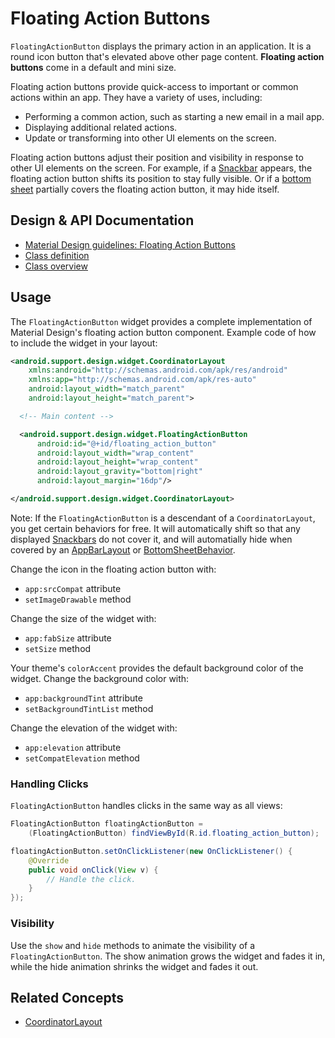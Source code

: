 <!--docs:
title: "Floating Action Buttons"
layout: detail
section: components
excerpt: "A floating button for the primary action in an application."
iconId: button
path: /catalog/floating-action-button/
-->

# Floating Action Buttons

`FloatingActionButton` displays the primary action in an application. It is
a round icon button that's elevated above other page content. **Floating action
buttons** come in a default and mini size.

Floating action buttons provide quick-access to important or common actions
within an app. They have a variety of uses, including:

-   Performing a common action, such as starting a new email in a mail app.
-   Displaying additional related actions.
-   Update or transforming into other UI elements on the screen.

Floating action buttons adjust their position and visibility in response to
other UI elements on the screen. For example, if a [Snackbar](Snackbar.md)
appears, the floating action button shifts its position to stay fully visible.
Or if a [bottom sheet](BottomSheetBehavior.md) partially covers the floating
action button, it may hide itself.

## Design & API Documentation

-   [Material Design guidelines: Floating Action
    Buttons](https://material.io/guidelines/components/buttons-floating-action-button.html)
    <!--{: .icon-list-item.icon-list-item--spec }-->
-   [Class
    definition](https://github.com/material-components/material-components-android/tree/master/lib/java/android/support/design/widget/FloatingActionButton.java)
    <!--{: .icon-list-item.icon-list-item--link }-->
-   [Class
    overview](https://developer.android.com/reference/android/support/design/widget/FloatingActionButton.html)
    <!--{: .icon-list-item.icon-list-item--link }--> <!--{: .icon-list }-->

## Usage

The `FloatingActionButton` widget provides a complete implementation of Material
Design's floating action button component. Example code of how to include the
widget in your layout:

```xml
<android.support.design.widget.CoordinatorLayout
    xmlns:android="http://schemas.android.com/apk/res/android"
    xmlns:app="http://schemas.android.com/apk/res-auto"
    android:layout_width="match_parent"
    android:layout_height="match_parent">

  <!-- Main content -->

  <android.support.design.widget.FloatingActionButton
      android:id="@+id/floating_action_button"
      android:layout_width="wrap_content"
      android:layout_height="wrap_content"
      android:layout_gravity="bottom|right"
      android:layout_margin="16dp"/>

</android.support.design.widget.CoordinatorLayout>
```

Note: If the `FloatingActionButton` is a descendant of a `CoordinatorLayout`,
you get certain behaviors for free. It will automatically shift so that any
displayed [Snackbars](Snackbar.md) do not cover it, and will automatially hide
when covered by an [AppBarLayout](AppBarLayout.md) or
[BottomSheetBehavior](BottomSheetBehavior.md).

Change the icon in the floating action button with:

-   `app:srcCompat` attribute
-   `setImageDrawable` method

Change the size of the widget with:

-   `app:fabSize` attribute
-   `setSize` method

Your theme's `colorAccent` provides the default background color of the widget.
Change the background color with:

-   `app:backgroundTint` attribute
-   `setBackgroundTintList` method

Change the elevation of the widget with:

-   `app:elevation` attribute
-   `setCompatElevation` method

### Handling Clicks

`FloatingActionButton` handles clicks in the same way as all views:

```java
FloatingActionButton floatingActionButton =
    (FloatingActionButton) findViewById(R.id.floating_action_button);

floatingActionButton.setOnClickListener(new OnClickListener() {
    @Override
    public void onClick(View v) {
        // Handle the click.
    }
});
```

### Visibility

Use the `show` and `hide` methods to animate the visibility of a
`FloatingActionButton`. The show animation grows the widget and fades it in,
while the hide animation shrinks the widget and fades it out.

## Related Concepts

-   [CoordinatorLayout](CoordinatorLayout.md)
